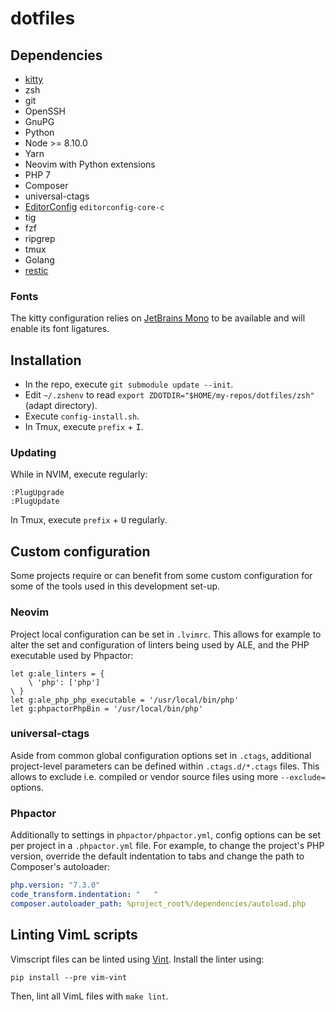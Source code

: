 # dotfiles

## Dependencies

 * [kitty](https://sw.kovidgoyal.net/kitty/)
 * zsh
 * git
 * OpenSSH
 * GnuPG
 * Python
 * Node >= 8.10.0
 * Yarn
 * Neovim with Python extensions
 * PHP 7
 * Composer
 * universal-ctags
 * [EditorConfig](http://editorconfig.org/) `editorconfig-core-c`
 * tig
 * fzf
 * ripgrep
 * tmux
 * Golang
 * [restic](https://restic.github.io/)

### Fonts

The kitty configuration relies on [JetBrains Mono](https://github.com/JetBrains/JetBrainsMono) to be available and will enable its font ligatures.

## Installation

 * In the repo, execute `git submodule update --init`.
 * Edit `~/.zshenv` to read `export ZDOTDIR="$HOME/my-repos/dotfiles/zsh"` (adapt directory).
 * Execute `config-install.sh`.
 * In Tmux, execute `prefix` + <kbd>I</kbd>.

### Updating

While in NVIM, execute regularly:

    :PlugUpgrade
    :PlugUpdate

In Tmux, execute `prefix` + <kbd>U</kbd> regularly.

## Custom configuration

Some projects require or can benefit from some custom configuration for some of the tools used in this development set-up.

### Neovim

Project local configuration can be set in `.lvimrc`. This allows for example to alter the set and configuration of linters being used by ALE, and the PHP executable used by Phpactor:

```viml
let g:ale_linters = {
    \ 'php': ['php']
\ }
let g:ale_php_php_executable = '/usr/local/bin/php'
let g:phpactorPhpBin = '/usr/local/bin/php'
```

### universal-ctags

Aside from common global configuration options set in `.ctags`, additional project-level parameters can be defined within `.ctags.d/*.ctags` files. This allows to exclude i.e. compiled or vendor source files using more `--exclude=` options.

### Phpactor

Additionally to settings in `phpactor/phpactor.yml`, config options can be set per project in a `.phpactor.yml` file. For example, to change the project's PHP version, override the default indentation to tabs and change the path to Composer's autoloader:

```yaml
php.version: "7.3.0"
code_transform.indentation: "	"
composer.autoloader_path: %project_root%/dependencies/autoload.php
```

## Linting VimL scripts

Vimscript files can be linted using [Vint](https://github.com/Vimjas/vint). Install the linter using:

    pip install --pre vim-vint

Then, lint all VimL files with `make lint`.
